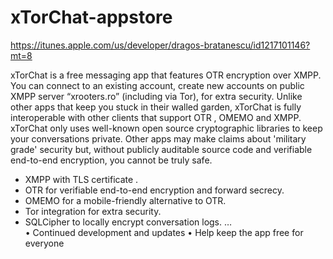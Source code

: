 # xTorChat-appstore
https://itunes.apple.com/us/developer/dragos-bratanescu/id1217101146?mt=8


 xTorChat is a free  messaging app that features OTR encryption over XMPP. You can connect to an existing account, create new accounts on public XMPP server “xrooters.ro” (including via Tor),  for extra security.
 Unlike other apps that keep you stuck in their walled garden, xTorChat is fully interoperable with other clients that support OTR , OMEMO and XMPP.
 xTorChat only uses well-known open source cryptographic libraries to keep your conversations private. Other apps may make claims about 'military grade' security but, without publicly auditable source code and verifiable end-to-end encryption, you cannot be truly safe.
* XMPP with TLS certificate .
* OTR for verifiable end-to-end encryption and forward secrecy.
* OMEMO for a mobile-friendly alternative to OTR.
* Tor integration for extra security.
* SQLCipher to locally encrypt conversation logs.
…  
• Continued development and updates
• Help keep the app free for everyone
